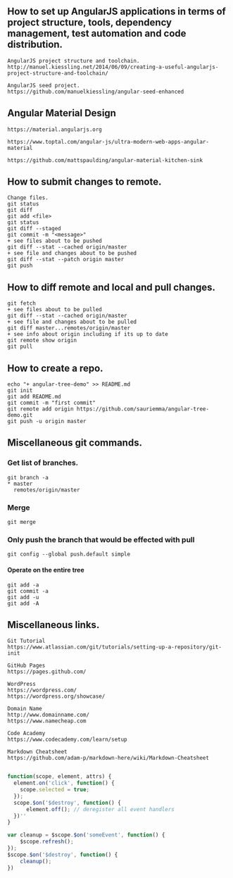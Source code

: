 
## How to set up AngularJS applications in terms of project structure, tools, dependency management, test automation and code distribution. 

    AngularJS project structure and toolchain.
    http://manuel.kiessling.net/2014/06/09/creating-a-useful-angularjs-project-structure-and-toolchain/
       
    AngularJS seed project.
    https://github.com/manuelkiessling/angular-seed-enhanced    
    

## Angular Material Design    
    
    https://material.angularjs.org
    
    https://www.toptal.com/angular-js/ultra-modern-web-apps-angular-material
    
    https://github.com/mattspaulding/angular-material-kitchen-sink
    
## How to submit changes to remote.

    Change files.
    git status 
    git diff
    git add <file>
    git status 
    git diff --staged
    git commit -m "<message>"
    + see files about to be pushed
    git diff --stat --cached origin/master
    + see file and changes about to be pushed
    git diff --stat --patch origin master
    git push

## How to diff remote and local and pull changes.
    git fetch
    + see files about to be pulled
    git diff --stat --cached origin/master
    + see file and changes about to be pulled
    git diff master...remotes/origin/master
    + see info about origin including if its up to date
    git remote show origin
    git pull

## How to create a repo.
    echo "+ angular-tree-demo" >> README.md
    git init
    git add README.md
    git commit -m "first commit"
    git remote add origin https://github.com/sauriemma/angular-tree-demo.git
    git push -u origin master

## Miscellaneous git commands.

### Get list of branches.
    git branch -a
    * master
      remotes/origin/master
  
### Merge
    git merge

### Only push the branch that would be effected with pull
    git config --global push.default simple

#### Operate on the entire tree
    git add -a
    git commit -a
    git add -u
    git add -A

## Miscellaneous links.    
        
    Git Tutorial
    https://www.atlassian.com/git/tutorials/setting-up-a-repository/git-init
    
    GitHub Pages
    https://pages.github.com/
    
    WordPress
    https://wordpress.com/
    https://wordpress.org/showcase/
    
    Domain Name
    http://www.domainname.com/
    https://www.namecheap.com
    
    Code Academy
    https://www.codecademy.com/learn/setup
    
    Markdown Cheatsheet
    https://github.com/adam-p/markdown-here/wiki/Markdown-Cheatsheet


```javascript

function(scope, element, attrs) {  
  element.on('click', function() {
    scope.selected = true;
  });
  scope.$on('$destroy', function() {
      element.off(); // deregister all event handlers
  })''
}

var cleanup = $scope.$on('someEvent', function() {  
    $scope.refresh();
});
$scope.$on('$destroy', function() {
    cleanup();
})
```